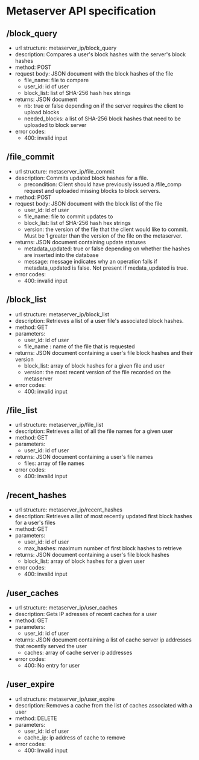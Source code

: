 # Metaserver API specification

## /block_query
* url structure: metaserver_ip/block_query
* description: Compares a user's block hashes with the server's block hashes 
* method: POST
* request body: JSON document with the block hashes of the file
  * file_name: file to compare
  * user_id: id of user 
  * block_list: list of SHA-256 hash hex strings
* returns: JSON document 
  * nb: true or false depending on if the server requires the client to upload blocks
  * needed_blocks: a list of SHA-256 block hashes that need to be uploaded to block server  
* error codes:
  * 400: invalid input
  
## /file_commit
* url structure: metaserver_ip/file_commit
* description: Commits updated block hashes for a file.  
  * precondition: Client should have previously issued a /file_comp request and uploaded missing blocks to block servers. 
* method: POST
* request body: JSON document with the block list of the file
  * user_id: id of user
  * file_name: file to commit updates to  
  * block_list: list of SHA-256 hash hex strings
  * version: the version of the file that the client would like to commit. Must be 1 greater than the version of the file on the              metaserver. 
* returns: JSON document containing update statuses
  * metadata_updated: true or false depending on whether the hashes are inserted into the database
  * message: message indicates why an operation fails if metadata_updated is false. Not present if medata_updated is true.
* error codes:
  * 400: invalid input
  
## /block_list
* url structure: metaserver_ip/block_list
* description: Retrieves a list of a user file's associated block hashes.   
* method: GET
* parameters: 
  * user_id: id of user
  * file_name : name of the file that is requested
* returns: JSON document containing a user's file block hashes and their version
  * block_list: array of block hashes for a given file and user
  * version: the most recent version of the file recorded on the metaserver 
* error codes:
  * 400: invalid input

## /file_list
* url structure: metaserver_ip/file_list
* description: Retrieves a list of all the file names for a given user   
* method: GET
* parameters: 
  * user_id: id of user
* returns: JSON document containing a user's file names
  * files: array of file names
* error codes:
  * 400: invalid input

## /recent_hashes
* url structure: metaserver_ip/recent_hashes
* description: Retrieves a list of most recently updated first block hashes for a user's files 
* method: GET
* parameters: 
  * user_id: id of user
  * max_hashes: maximum number of first block hashes to retrieve
* returns: JSON document containing a user's file block hashes 
  * block_list: array of block hashes for a given user 
* error codes:
  * 400: invalid input 

## /user_caches
* url structure: metaserver_ip/user_caches
* description: Gets IP adresses of recent caches for a user
* method: GET
* parameters: 
  * user_id: id of user
* returns: JSON document containing a list of cache server ip addresses that recently served the user
  * caches: array of cache server ip addresses
* error codes:
  * 400: No entry for user 

## /user_expire
* url structure: metaserver_ip/user_expire
* description: Removes a cache from the list of caches associated with a user
* method: DELETE
* parameters: 
  * user_id: id of user
  * cache_ip: ip address of cache to remove
* error codes:
  * 400: Invalid input
